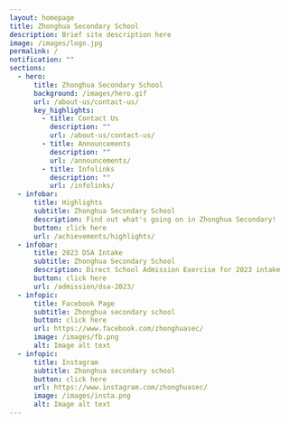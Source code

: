 ```yaml
---
layout: homepage
title: Zhonghua Secondary School
description: Brief site description here
image: /images/logo.jpg
permalink: /
notification: ""
sections:
  - hero:
      title: Zhonghua Secondary School
      background: /images/hero.gif
      url: /about-us/contact-us/
      key_highlights:
        - title: Contact Us
          description: ""
          url: /about-us/contact-us/
        - title: Announcements
          description: ""
          url: /announcements/
        - title: Infolinks
          description: ""
          url: /infolinks/
  - infobar:
      title: Highlights
      subtitle: Zhonghua Secondary School
      description: Find out what's going on in Zhonghua Secondary!
      button: click here
      url: /achievements/highlights/
  - infobar:
      title: 2023 DSA Intake
      subtitle: Zhonghua Secondary School
      description: Direct School Admission Exercise for 2023 intake
      button: click here
      url: /admission/dsa-2023/
  - infopic:
      title: Facebook Page
      subtitle: Zhonghua secondary school
      button: click here
      url: https://www.facebook.com/zhonghuasec/
      image: /images/fb.png
      alt: Image alt text
  - infopic:
      title: Instagram
      subtitle: Zhonghua secondary school
      button: click here
      url: https://www.instagram.com/zhonghuasec/
      image: /images/insta.png
      alt: Image alt text
---
```

